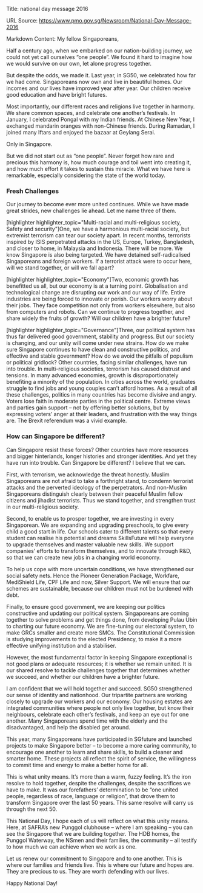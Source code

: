 Title: national day message 2016

URL Source: https://www.pmo.gov.sg/Newsroom/National-Day-Message-2016

Markdown Content:
My fellow Singaporeans,

Half a century ago, when we embarked on our nation-building journey, we could not yet call ourselves “one people”. We found it hard to imagine how we would survive on our own, let alone progress together.

But despite the odds, we made it. Last year, in SG50, we celebrated how far we had come. Singaporeans now own and live in beautiful homes. Our incomes and our lives have improved year after year. Our children receive good education and have bright futures.

Most importantly, our different races and religions live together in harmony. We share common spaces, and celebrate one another’s festivals. In January, I celebrated Pongal with my Indian friends. At Chinese New Year, I exchanged mandarin oranges with non-Chinese friends. During Ramadan, I joined many Iftars and enjoyed the bazaar at Geylang Serai.

Only in Singapore.

But we did not start out as “one people”. Never forget how rare and precious this harmony is, how much courage and toil went into creating it, and how much effort it takes to sustain this miracle. What we have here is remarkable, especially considering the state of the world today.

### Fresh Challenges

Our journey to become ever more united continues. While we have made great strides, new challenges lie ahead. Let me name three of them.

\[highlighter highlighter\_topic="Multi-racial and multi-religious society, Safety and security"\]One, we have a harmonious multi-racial society, but extremist terrorism can tear our society apart. In recent months, terrorists inspired by ISIS perpetrated attacks in the US, Europe, Turkey, Bangladesh, and closer to home, in Malaysia and Indonesia. There will be more. We know Singapore is also being targeted. We have detained self-radicalised Singaporeans and foreign workers. If a terrorist attack were to occur here, will we stand together, or will we fall apart?

\[highlighter highlighter\_topic="Economy"\]Two, economic growth has benefitted us all, but our economy is at a turning point. Globalisation and technological change are disrupting our work and our way of life. Entire industries are being forced to innovate or perish. Our workers worry about their jobs. They face competition not only from workers elsewhere, but also from computers and robots. Can we continue to progress together, and share widely the fruits of growth? Will our children have a brighter future?

\[highlighter highlighter\_topic="Governance"\]Three, our political system has thus far delivered good government, stability and progress. But our society is changing, and our unity will come under new strains. How do we make sure Singapore continues to have clean and constructive politics, and effective and stable government? How do we avoid the pitfalls of populism or political gridlock? Other countries, facing similar challenges, have run into trouble. In multi-religious societies, terrorism has caused distrust and tensions. In many advanced economies, growth is disproportionately benefiting a minority of the population. In cities across the world, graduates struggle to find jobs and young couples can’t afford homes. As a result of all these challenges, politics in many countries has become divisive and angry. Voters lose faith in moderate parties in the political centre. Extreme views and parties gain support – not by offering better solutions, but by expressing voters’ anger at their leaders, and frustration with the way things are. The Brexit referendum was a vivid example.

### How can Singapore be different?

Can Singapore resist these forces? Other countries have more resources and bigger hinterlands, longer histories and stronger identities. And yet they have run into trouble. Can Singapore be different? I believe that we can.

First, with terrorism, we acknowledge the threat honestly. Muslim Singaporeans are not afraid to take a forthright stand, to condemn terrorist attacks and the perverted ideology of the perpetrators. And non-Muslim Singaporeans distinguish clearly between their peaceful Muslim fellow citizens and jihadist terrorists. Thus we stand together, and strengthen trust in our multi-religious society.

Second, to enable us to prosper together, we are investing in every Singaporean. We are expanding and upgrading preschools, to give every child a good start in life. Our schools cater to different talents so that every student can realise his potential and dreams SkillsFuture will help everyone to upgrade themselves and master valuable new skills. We support companies’ efforts to transform themselves, and to innovate through R&D, so that we can create new jobs in a changing world economy.

To help us cope with more uncertain conditions, we have strengthened our social safety nets. Hence the Pioneer Generation Package, Workfare, MediShield Life, CPF Life and now, Silver Support. We will ensure that our schemes are sustainable, because our children must not be burdened with debt.

Finally, to ensure good government, we are keeping our politics constructive and updating our political system. Singaporeans are coming together to solve problems and get things done, from developing Pulau Ubin to charting our future economy. We are fine-tuning our electoral system, to make GRCs smaller and create more SMCs. The Constitutional Commission is studying improvements to the elected Presidency, to make it a more effective unifying institution and a stabiliser.

However, the most fundamental factor in keeping Singapore exceptional is not good plans or adequate resources; it is whether we remain united. It is our shared resolve to tackle challenges together that determines whether we succeed, and whether our children have a brighter future.

I am confident that we will hold together and succeed. SG50 strengthened our sense of identity and nationhood. Our tripartite partners are working closely to upgrade our workers and our economy. Our housing estates are integrated communities where people not only live together, but know their neighbours, celebrate each other’s festivals, and keep an eye out for one another. Many Singaporeans spend time with the elderly and the disadvantaged, and help the disabled get around.

This year, many Singaporeans have participated in SGfuture and launched projects to make Singapore better – to become a more caring community, to encourage one another to learn and share skills, to build a cleaner and smarter home. These projects all reflect the spirit of service, the willingness to commit time and energy to make a better home for all.

This is what unity means. It’s more than a warm, fuzzy feeling. It’s the iron resolve to hold together, despite the challenges, despite the sacrifices we have to make. It was our forefathers’ determination to be “one united people, regardless of race, language or religion”, that drove them to transform Singapore over the last 50 years. This same resolve will carry us through the next 50.

This National Day, I hope each of us will reflect on what this unity means. Here, at SAFRA’s new Punggol clubhouse – where I am speaking – you can see the Singapore that we are building together. The HDB homes, the Punggol Waterway, the NSmen and their families, the community – all testify to how much we can achieve when we work as one.

Let us renew our commitment to Singapore and to one another. This is where our families and friends live. This is where our future and hopes are. They are precious to us. They are worth defending with our lives.

Happy National Day!
